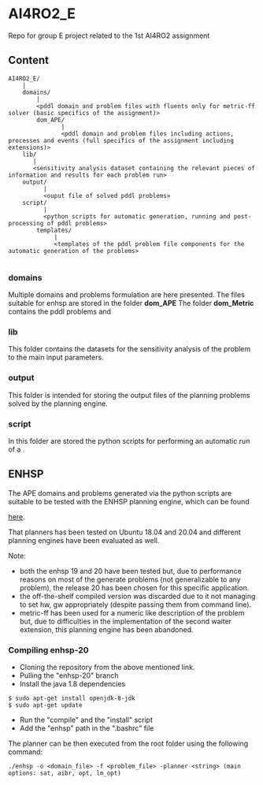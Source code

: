 # AI4RO2_E
Repo for group E project related to the 1st AI4RO2 assignment


## Content

```
AI4RO2_E/
    |
    domains/
        |
        <pddl domain and problem files with fluents only for metric-ff solver (basic specifics of the assignment)>
        dom_APE/
               |
               <pddl domain and problem files including actions, processes and events (full specifics of the assignment including extensions)>
    lib/
       |
       <sensitivity analysis dataset containing the relevant pieces of information and results for each problem run>
    output/
          |
          <ouput file of solved pddl problems>
    script/
          |               
          <python scripts for automatic generation, running and post-processing of pddl problems>
        templates/
             |
             <templates of the pddl problem file components for the automatic generation of the problems>
                               
```

### domains

Multiple domains and problems formulation are here presented.
The files suitable for enhsp are stored in the folder **dom_APE**
The folder **dom_Metric** contains the pddl problems and

### lib

This folder contains the datasets for the sensitivity analysis of the problem to the main input parameters.

### output

This folder is intended for storing the output files of the planning problems solved by the planning engine.

### script

In this folder are stored the python scripts for performing an automatic run of a .

## ENHSP

The APE domains and problems generated via the python scripts are suitable to be tested with the ENHSP planning engine, which can be found

[here](https://gitlab.com/enricos83/ENHSP-Public/-/tree/enhsp-20).

That planners has been tested on Ubuntu 18.04 and 20.04 and different planning engines have been evaluated as well.

Note:
- both the enhsp 19 and 20 have been tested but, due to performance reasons on most of the generate problems (not generalizable to any problem),
the release 20 has been chosen for this specific application.
- the off-the-shelf compiled version was discarded due to it not managing to set hw, gw appropriately (despite passing them from command line).
- metric-ff has been used for a numeric like description of the problem but, due to difficulties in the implementation of the second waiter extension, this
  planning engine has been abandoned.

### Compiling enhsp-20

- Cloning the repository from the above mentioned link.
- Pulling the "enhsp-20" branch
- Install the java 1.8 dependencies
```
$ sudo apt-get install openjdk-8-jdk
$ sudo apt-get update
```
- Run the "compile" and the "install" script
- Add the "enhsp" path in the ".bashrc" file

The planner can be then executed from the root folder using the following command:
```
./enhsp -o <domain_file> -f <problem_file> -planner <string> (main options: sat, aibr, opt, lm_opt)
```

